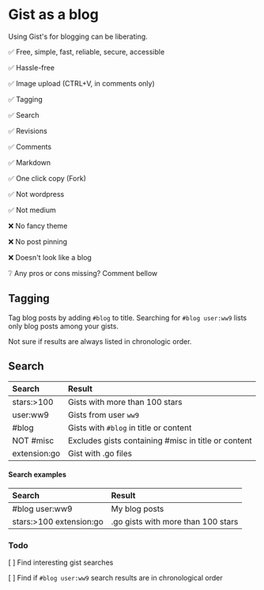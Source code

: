# Gist as a blog

Using Gist's for blogging can be liberating.

✅ Free, simple, fast, reliable, secure, accessible

✅ Hassle-free

✅ Image upload (CTRL+V, in comments only)

✅ Tagging

✅ Search

✅ Revisions

✅ Comments

✅ Markdown

✅ One click copy (Fork)

✅ Not wordpress

✅ Not medium

❌ No fancy theme

❌ No post pinning

❌ Doesn't look like a blog

❔ Any pros or cons missing? Comment bellow

## Tagging

Tag blog posts by adding `#blog` to title. Searching for `#blog user:ww9` lists only blog posts among your gists.

Not sure if results are always listed in chronologic order.

## Search

**Search**|**Result**
:-----|:-----
stars:>100|Gists with more than 100 stars
user:ww9|Gists from user `ww9`
#blog|Gists with `#blog` in title or content
NOT #misc|Excludes gists containing #misc in title or content
extension:go|Gist with .go files

#### Search examples

**Search**|**Result**
:-----|:-----
#blog user:ww9|My blog posts
stars:>100 extension:go|.go gists with more than 100 stars

### Todo

[ ] Find interesting gist searches

[ ] Find if `#blog user:ww9` search results are in chronological order
